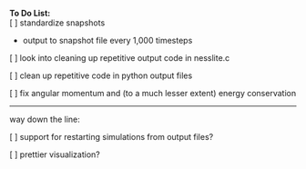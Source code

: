 **To Do List:**  
[ ] standardize snapshots  
- output to snapshot file every 1,000 timesteps  

[ ] look into cleaning up repetitive output code in nesslite.c

[ ] clean up repetitive code in python output files

[ ] fix angular momentum and (to a much lesser extent) energy conservation

----------------------------------------------------------------------------

way down the line:

[ ] support for restarting simulations from output files?

[ ] prettier visualization?

